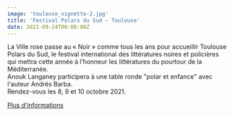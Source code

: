 ```yaml
---
image: 'toulouse_vignette-2.jpg'
title: 'Festival Polars du Sud – Toulouse'
date: 2021-09-24T00:00:00Z
---
```


<p>
  La Ville rose passe au « Noir » comme tous les ans pour accueillir Toulouse Polars du Sud, le festival international des littératures noires et policières qui mettra cette année à l’honneur les littératures du pourtour de la Méditerranée.<br/>
  Anouk Langaney participera à une table ronde &quot;polar et enfance&quot; avec l'auteur Andrés Barba.<br/>
  Rendez-vous les 8, 9 et 10 octobre 2021.
</p>
<p>
  <a
    href="https://www.toulouse-polars-du-sud.com/"
    rel="noopener noreferrer"
    target="_blank"
  >
    Plus d'informations
  </a>
</p>


